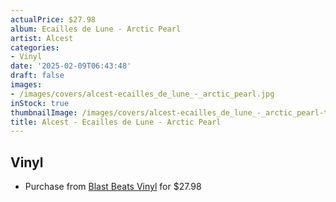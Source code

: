 ```yaml
---
actualPrice: $27.98
album: Ecailles de Lune - Arctic Pearl
artist: Alcest
categories:
- Vinyl
date: '2025-02-09T06:43:48'
draft: false
images:
- /images/covers/alcest-ecailles_de_lune_-_arctic_pearl.jpg
inStock: true
thumbnailImage: /images/covers/alcest-ecailles_de_lune_-_arctic_pearl-thumb.jpg
title: Alcest - Ecailles de Lune - Arctic Pearl
---
```


## Vinyl
* Purchase from [Blast Beats Vinyl](https://blastbeatsvinyl.com/products/alcest-ecailles-de-lune-arctic-pearl-vinyl-lp) for $27.98
